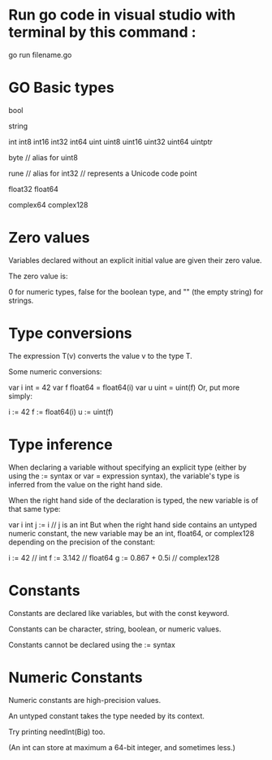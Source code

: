 # Run go code in visual studio with terminal by this command :
go run filename.go
# GO Basic types

bool

string

int  int8  int16  int32  int64
uint uint8 uint16 uint32 uint64 uintptr

byte // alias for uint8

rune // alias for int32
     // represents a Unicode code point

float32 float64

complex64 complex128

# Zero values

Variables declared without an explicit initial value are given their zero value.

The zero value is:

0 for numeric types,
false for the boolean type, and
"" (the empty string) for strings.

# Type conversions

The expression T(v) converts the value v to the type T.

Some numeric conversions:

var i int = 42
var f float64 = float64(i)
var u uint = uint(f)
Or, put more simply:

i := 42
f := float64(i)
u := uint(f)

# Type inference

When declaring a variable without specifying an explicit type (either by using the := syntax or var = expression syntax), the variable's type is inferred from the value on the right hand side.

When the right hand side of the declaration is typed, the new variable is of that same type:

var i int
j := i // j is an int
But when the right hand side contains an untyped numeric constant, the new variable may be an int, float64, or complex128 depending on the precision of the constant:

i := 42           // int
f := 3.142        // float64
g := 0.867 + 0.5i // complex128

# Constants
Constants are declared like variables, but with the const keyword.

Constants can be character, string, boolean, or numeric values.

Constants cannot be declared using the := syntax
# Numeric Constants
Numeric constants are high-precision values.

An untyped constant takes the type needed by its context.

Try printing needInt(Big) too.

(An int can store at maximum a 64-bit integer, and sometimes less.)